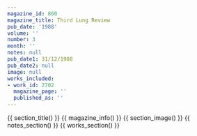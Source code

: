 ```yaml
---
magazine_id: 860
magazine_title: Third Lung Review
pub_date: '1988'
volume: ''
number: 3
month: ''
notes: null
pub_date1: 31/12/1988
pub_date2: null
image: null
works_included:
- work_id: 2702
  magazine_page: ''
  published_as: ''
---
```


{{ section_title() }}
{{ magazine_info() }}
{{ section_image() }}
{{ notes_section() }}
{{ works_section() }}
